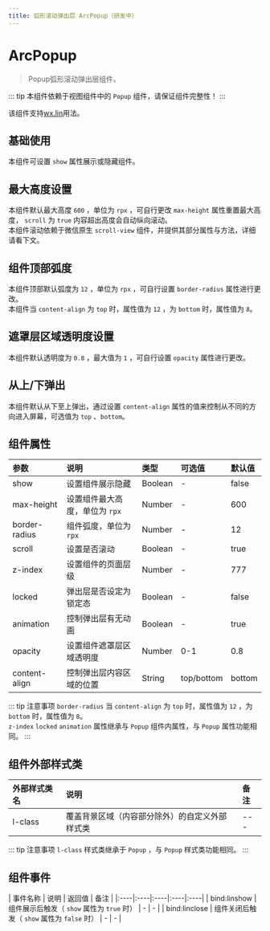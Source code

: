 ```yaml
---
title: 弧形滚动弹出层 ArcPopup（研发中）
---
```


# ArcPopup

> Popup弧形滚动弹出层组件。

::: tip
本组件依赖于视图组件中的 `Popup` 组件，请保证组件完整性！
:::

该组件支持<a href="/start/wx.html">wx.lin</a>用法。

## 基础使用

本组件可设置 `show` 属性展示或隐藏组件。

## 最大高度设置

本组件默认最大高度 `600` ，单位为 `rpx` ，可自行更改 `max-height` 属性重置最大高度， `scroll` 为 `true` 内容超出高度会自动纵向滚动。  
本组件滚动依赖于微信原生 `scroll-view` 组件，并提供其部分属性与方法，详细请看下文。

## 组件顶部弧度

本组件顶部默认弧度为 `12` ，单位为 `rpx` ，可自行设置 `border-radius` 属性进行更改。  
本组件当 `content-align` 为 `top` 时，属性值为 `12` ，为 `bottom` 时，属性值为 `8`。

## 遮罩层区域透明度设置

本组件默认透明度为 `0.8` ，最大值为 `1` ，可自行设置 `opacity` 属性进行更改。

## 从上/下弹出

本组件默认从下至上弹出，通过设置 `content-align` 属性的值来控制从不同的方向进入屏幕，可选值为 `top` 、`bottom`。

## 组件属性

| 参数 | 说明 | 类型 | 可选值 | 默认值 |  
|:----|:----|:----|:----|:----|
| show	| 设置组件展示隐藏	| Boolean | - | false |
| max-height	| 设置组件最大高度，单位为 `rpx`	| Number | - | 600 |
| border-radius	| 组件弧度，单位为 `rpx`	| Number | - | 12 |
| scroll	| 设置是否滚动	| Boolean | - | true |
| z-index	| 设置组件的页面层级		| Number | - | 777 |
| locked   | 弹出层是否设定为锁定态 | Boolean | - | false |
| animation | 控制弹出层有无动画 | Boolean |  -  | true  | 
| opacity	| 设置组件遮罩层区域透明度	| Number | 0-1 | 0.8 |
| content-align | 控制弹出层内容区域的位置 | String |  top/bottom  | bottom  | 

::: tip 注意事项
  `border-radius` 当 `content-align` 为 `top` 时，属性值为 `12` ，为 `bottom` 时，属性值为 `8`。  
  `z-index` `locked` `animation` 属性继承与 `Popup` 组件内属性，与 `Popup` 属性功能相同。
:::

## 组件外部样式类
| 外部样式类名 | 说明 | 备注 |
| :--------- | :----------------- | :----- |
| l-class   | 覆盖背景区域（内容部分除外）的自定义外部样式类   |  ---   | 


::: tip 注意事项
 `l-class` 样式类继承于 `Popup` ，与 `Popup` 样式类功能相同。
:::

## 组件事件

| 事件名称 | 说明 | 返回值	 | 备注 |
|:----|:----|:----|:----|:----|
| bind:linshow	| 组件展示后触发（ `show` 属性为 `true` 时）	| - | - | 
| bind:linclose	| 组件关闭后触发（ `show` 属性为 `false` 时）	| - | - | 

<RightMenu />


